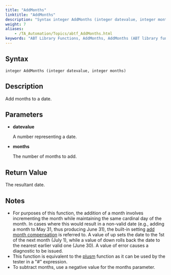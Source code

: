 ```yaml
--- 
title: "AddMonths"
linktitle: "AddMonths"
description: "Syntax integer AddMonths (integer datevalue, integer months) Description Add months to a date. Parameters datevalue A number representing a date. months The number of months to add. Return Value The ..."
weight: 7
aliases: 
    - /TA_Automation/Topics/abtf_AddMonths.html
keywords: "ABT Library Functions, AddMonths, AddMonths (ABT library function)"
---
```


## Syntax

`integer AddMonths (integer datevalue, integer months)`

## Description

Add months to a date.

## Parameters

-   **datevalue**

    A number representing a date.

-   **months**

    The number of months to add.


## Return Value

The resultant date.

## Notes

-   For purposes of this function, the addition of a month involves incrementing the month while maintaining the same cardinal day of the month. In cases where this would result in a non-valid date \(e.g., adding a month to May 31, thus producing June 31\), the built-in setting [add month compensation](/automation-guide/action-based-testing-language/built-in-settings/date-time-settings/add-month-compensation) is referred to. A value of up sets the date to the 1st of the next month \(July 1\), while a value of down rolls back the date to the nearest earlier valid one \(June 30\). A value of error causes a diagnostic to be issued.
-   This function is equivalent to the [plusm](/automation-guide/action-based-testing-language/the-test-language/functions/date-functions/plusm-julian-number-number-of-month) function as it can be used by the tester in a "\#" expression.
-   To subtract months, use a negative value for the months parameter.




